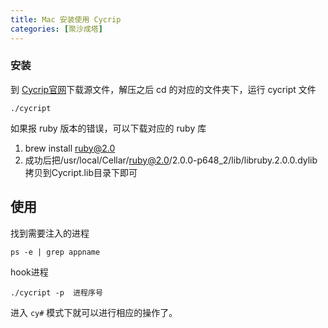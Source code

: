```yaml
---
title: Mac 安装使用 Cycrip
categories: [聚沙成塔]
---
```



### 安装
到 [Cycrip官网](http://www.cycript.org)下载源文件，解压之后 cd 的对应的文件夹下，运行 cycript 文件

```
./cycript
```


如果报 ruby 版本的错误，可以下载对应的 ruby 库

1. brew install ruby@2.0
2. 成功后把/usr/local/Cellar/ruby@2.0/2.0.0-p648_2/lib/libruby.2.0.0.dylib拷贝到Cycript.lib目录下即可

## 使用

找到需要注入的进程

```
ps -e | grep appname
```

hook进程

```
./cycript -p  进程序号
```

进入 `cy#` 模式下就可以进行相应的操作了。
